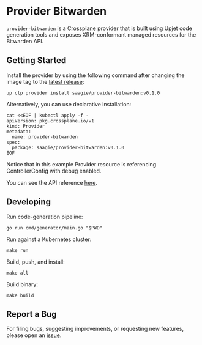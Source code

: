 # Provider Bitwarden

`provider-bitwarden` is a [Crossplane](https://crossplane.io/) provider that
is built using [Upjet](https://github.com/crossplane/upjet) code
generation tools and exposes XRM-conformant managed resources for the
Bitwarden API.

## Getting Started

Install the provider by using the following command after changing the image tag
to the [latest release](https://marketplace.upbound.io/providers/saagie/provider-bitwarden):
```
up ctp provider install saagie/provider-bitwarden:v0.1.0
```

Alternatively, you can use declarative installation:
```
cat <<EOF | kubectl apply -f -
apiVersion: pkg.crossplane.io/v1
kind: Provider
metadata:
  name: provider-bitwarden
spec:
  package: saagie/provider-bitwarden:v0.1.0
EOF
```

Notice that in this example Provider resource is referencing ControllerConfig with debug enabled.

You can see the API reference [here](https://doc.crds.dev/saagie.io/provider-bitwarden).

## Developing

Run code-generation pipeline:
```console
go run cmd/generator/main.go "$PWD"
```

Run against a Kubernetes cluster:

```console
make run
```

Build, push, and install:

```console
make all
```

Build binary:

```console
make build
```

## Report a Bug

For filing bugs, suggesting improvements, or requesting new features, please
open an [issue](https://saagie.io/provider-bitwarden/issues).
